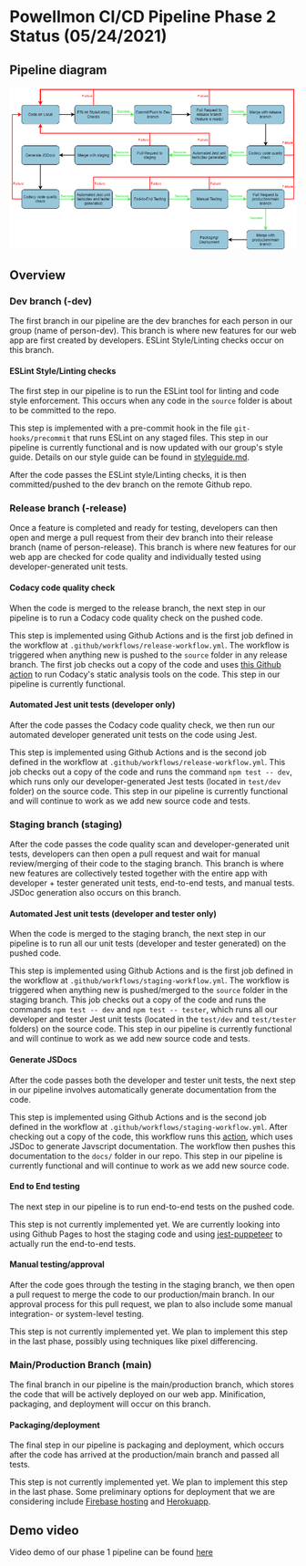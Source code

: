 # Powellmon CI/CD Pipeline Phase 2 Status (05/24/2021)
## Pipeline diagram
![Pipeline diagram](phase2.drawio.png)

## Overview
### Dev branch (-dev)
The first branch in our pipeline are the dev branches for each person in our group (name of person-dev). This branch is where new features for our web app are first created by developers. ESLint Style/Linting checks occur on this branch. 

#### ESLint Style/Linting checks 
The first step in our pipeline is to run the ESLint tool for linting and code style enforcement. This occurs when any code in the `source` folder is about to be committed to the repo. 

This step is implemented with a pre-commit hook in the file `git-hooks/precommit` that runs ESLint on any staged files. This step in our pipeline is currently functional and is now updated with our group's style guide. Details on our style guide can be found in [styleguide.md](styleguide.md). 

After the code passes the ESLint style/Linting checks, it is then committed/pushed to the dev branch on the remote Github repo.

### Release branch (-release)
Once a feature is completed and ready for testing, developers can then open and merge a pull request from their dev branch into their release branch (name of person-release). This branch is where new features for our web app are checked for code quality and individually tested using developer-generated unit tests. 

#### Codacy code quality check 
When the code is merged to the release branch, the next step in our pipeline is to run a Codacy code quality check on the pushed code. 

This step is implemented using Github Actions and is the first job defined in the workflow at `.github/workflows/release-workflow.yml`. The workflow is triggered when anything new is pushed to the `source` folder in any release branch. The first job checks out a copy of the code and uses [this Github action](https://github.com/marketplace/actions/codacy-analysis-cli#analysis-with-default-settings) to run Codacy's static analysis tools on the code. This step in our pipeline is currently functional. 

#### Automated Jest unit tests (developer only)
After the code passes the Codacy code quality check, we then run our automated developer generated unit tests on the code using Jest. 

This step is implemented using Github Actions and is the second job defined in the workflow at `.github/workflows/release-workflow.yml`. This job checks out a copy of the code and runs the command `npm test -- dev`, which runs only our developer-generated Jest tests (located in `test/dev` folder) on the source code. This step in our pipeline is currently functional and will continue to work as we add new source code and tests. 

### Staging branch (staging)
After the code passes the code quality scan and developer-generated unit tests, developers can then open a pull request and wait for manual review/merging of their code to the staging branch.
This branch is where new features are collectively tested together with the entire app with developer + tester generated unit tests, end-to-end tests, and manual tests. JSDoc generation also occurs on this branch. 

#### Automated Jest unit tests (developer and tester only)
When the code is merged to the staging branch, the next step in our pipeline is to run all our unit tests (developer and tester generated) on the pushed code. 

This step is implemented using Github Actions and is the first job defined in the workflow at `.github/workflows/staging-workflow.yml`. The workflow is triggered when anything new is pushed/merged to the `source` folder in the staging branch. This job checks out a copy of the code and runs the commands `npm test -- dev` and `npm test -- tester`, which runs all our developer and tester Jest unit tests (located in the `test/dev` and `test/tester` folders) on the source code. This step in our pipeline is currently functional and will continue to work as we add new source code and tests. 

#### Generate JSDocs 
After the code passes both the developer and tester unit tests, the next step in our pipeline involves automatically generate documentation from the code. 

This step is implemented using Github Actions and is the second job defined in the workflow at `.github/workflows/staging-workflow.yml`.  After checking out a copy of the code, this workflow runs this [action](https://github.com/marketplace/actions/jsdoc-action), which uses JSDoc to generate Javscript documentation. The workflow then pushes this documentation to the `docs/` folder in our repo. This step in our pipeline is currently functional and will continue to work as we add new source code. 

#### End to End testing
The next step in our pipeline is to run end-to-end tests on the pushed code. 

This step is not currently implemented yet. We are currently looking into using Github Pages to host the staging code and using [jest-puppeteer](https://github.com/smooth-code/jest-puppeteer) to actually run the end-to-end tests. 

#### Manual testing/approval
After the code goes through the testing in the staging branch, we then open a pull request to merge the code to our production/main branch. In our approval process for this pull request, we plan to also include some manual integration- or system-level testing.  

This step is not currently implemented yet. We plan to implement this step in the last phase, possibly using techniques like pixel differencing. 

### Main/Production Branch (main)
The final branch in our pipeline is the main/production branch, which stores the code that will be actively deployed on our web app. Minification, packaging, and deployment will occur on this branch. 

#### Packaging/deployment
The final step in our pipeline is packaging and deployment, which occurs after the code has arrived at the production/main branch and passed all tests.  

This step is not currently implemented yet. We plan to implement this step  in the last phase. Some preliminary options for deployment that we are considering include [Firebase hosting](https://firebase.google.com/docs/hosting) and [Herokuapp](https://www.heroku.com/free). 

## Demo video
Video demo of our phase 1 pipeline can be found [here](https://www.youtube.com/watch?v=YNwufPw2_48)